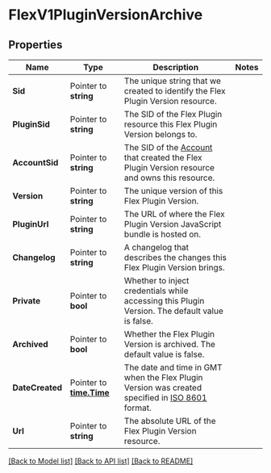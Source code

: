 # FlexV1PluginVersionArchive

## Properties

Name | Type | Description | Notes
------------ | ------------- | ------------- | -------------
**Sid** | Pointer to **string** | The unique string that we created to identify the Flex Plugin Version resource. |
**PluginSid** | Pointer to **string** | The SID of the Flex Plugin resource this Flex Plugin Version belongs to. |
**AccountSid** | Pointer to **string** | The SID of the [Account](https://www.twilio.com/docs/iam/api/account) that created the Flex Plugin Version resource and owns this resource. |
**Version** | Pointer to **string** | The unique version of this Flex Plugin Version. |
**PluginUrl** | Pointer to **string** | The URL of where the Flex Plugin Version JavaScript bundle is hosted on. |
**Changelog** | Pointer to **string** | A changelog that describes the changes this Flex Plugin Version brings. |
**Private** | Pointer to **bool** | Whether to inject credentials while accessing this Plugin Version. The default value is false. |
**Archived** | Pointer to **bool** | Whether the Flex Plugin Version is archived. The default value is false. |
**DateCreated** | Pointer to [**time.Time**](time.Time.md) | The date and time in GMT when the Flex Plugin Version was created specified in [ISO 8601](https://en.wikipedia.org/wiki/ISO_8601) format. |
**Url** | Pointer to **string** | The absolute URL of the Flex Plugin Version resource. |

[[Back to Model list]](../README.md#documentation-for-models) [[Back to API list]](../README.md#documentation-for-api-endpoints) [[Back to README]](../README.md)



